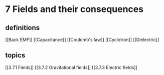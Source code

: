 # 7 Fields and their consequences

## definitions
[[Back EMF]]
[[Capacitance]]
[[Coulomb's law]]
[[Cyclotron]]
[[Dielectric]]
## topics
[[3.7.1 Fields]]
[[3.7.2 Gravitational fields]]
[[3.7.3 Electric fields]]